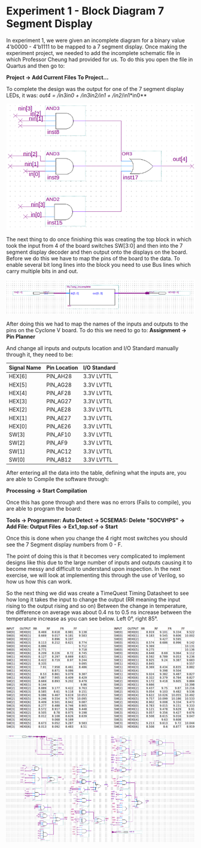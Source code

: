 # Experiment 1 - Block Diagram 7 Segment Display

In experiment 1, we were given an incomplete diagram for a binary value 4'b0000 - 4'b1111 to be mapped to a 7 segment display. Once making the experiment project, we needed to add the incomplete schematic file in which Professor Cheung had provided for us. To do this you open the file in Quartus and then go to:

**Project -> Add Current Files To Project...**

To complete the design was the output for one of the 7 segment display LEDs, it was:
**out4 = /in3*in0 + /in3*in2*/in1 + /in2*/in1*in0**

![Output 4](https://github.com/GPadley/VERILOG-Lab/blob/master/Part-1/Ex1/out4.png "Output 4")

The next thing to do once finishing this was creating the top block in which took the input from 4 of the board switches SW[3:0] and then into the 7 segment display decoder and then output onto the displays on the board. Before we do this we have to map the pins of the board to the data. To enable several bit long lines into the block you need to use Bus lines which carry multiple bits in and out.

![Overall Output](https://github.com/GPadley/VERILOG-Lab/blob/master/Part-1/Ex1/Overall%20Block.png)

After doing this we had to map the names of the inputs and outputs to the pins on the Cyclone V board. To do this we need to go to:
**Assignment -> Pin Planner**

And change all inputs and outputs location and I/O Standard manually through it, they need to be:

| Signal Name | Pin Location | I/O Standard |
| --------|---------|-------| 
| HEX[6]  | PIN_AH28 | 3.3V LVTTL |
| HEX[5]  | PIN_AG28 | 3.3V LVTTL |
| HEX[4]  | PIN_AF28 | 3.3V LVTTL |
| HEX[3]  | PIN_AG27 | 3.3V LVTTL |
| HEX[2]  | PIN_AE28 | 3.3V LVTTL |
| HEX[1]  | PIN_AE27 | 3.3V LVTTL |
| HEX[0]  | PIN_AE26 | 3.3V LVTTL |
| SW[3] | PIN_AF10 | 3.3V LVTTL |
| SW[2] | PIN_AF9 | 3.3V LVTTL |
| SW[1] | PIN_AC12 | 3.3V LVTTL |
| SW[0] | PIN_AB12 | 3.3V LVTTL |

After entering all the data into the table, defining what the inputs are, you are able to Compile the software through:

**Processing -> Start Compilation**

Once this has gone through and there was no errors (Fails to compile), you are able to program the board:

**Tools -> Programmer: Auto Detect -> 5CSEMA5: Delete "SOCVHPS" -> Add File: Output Files -> Ex1_top.sof -> Start**

Once this is done when you change the 4 right most switches you should see the 7 Segment display numbers from 0 - F.

The point of doing this is that it becomes very complicated to implement designs like this due to the large number of inputs and outputs causing it to become messy and difficult to understand upon inspection. In the next exercise, we will look at implementing this through the use of Verilog, so how us how this can work.

So the next thing we did was create a TimeQuest Timing Datasheet to see how long it takes the input to change the output (RR meaning the input rising to the output rising and so on) Between the change in temperature, the difference on average was about  0.4 ns to 0.5 ns increase between the temperature increase as you can see below. Left 0°, right 85°.

![Imput to output times](https://github.com/GPadley/VERILOG-Lab/blob/master/Part-1/Ex1/Speeds.png)

![Block Diagram of 7 Segment Display](https://github.com/GPadley/VERILOG-Lab/blob/master/Part-1/Ex1/Block%20Diagram.png "Complete Schematic")

